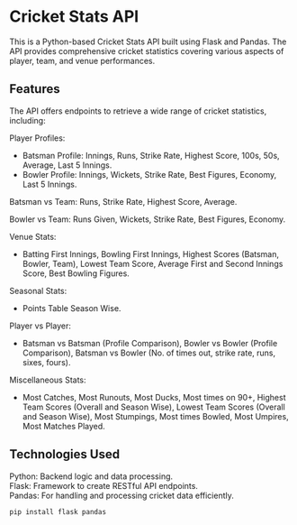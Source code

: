 # Cricket Stats API

This is a Python-based Cricket Stats API built using Flask and Pandas. The API provides comprehensive cricket statistics covering various aspects of player, team, and venue performances.

## Features

The API offers endpoints to retrieve a wide range of cricket statistics, including:

Player Profiles:
  - Batsman Profile: Innings, Runs, Strike Rate, Highest Score, 100s, 50s, Average, Last 5 Innings.
  - Bowler Profile: Innings, Wickets, Strike Rate, Best Figures, Economy, Last 5 Innings.

Batsman vs Team: Runs, Strike Rate, Highest Score, Average.

Bowler vs Team: Runs Given, Wickets, Strike Rate, Best Figures, Economy.

Venue Stats:
  - Batting First Innings, Bowling First Innings, Highest Scores (Batsman, Bowler, Team), Lowest Team Score, Average First and Second Innings Score, Best Bowling Figures.

Seasonal Stats:
  - Points Table Season Wise.

Player vs Player:
  - Batsman vs Batsman (Profile Comparison), Bowler vs Bowler (Profile Comparison), Batsman vs Bowler (No. of times out, strike rate, runs, sixes, fours).

Miscellaneous Stats:
  - Most Catches, Most Runouts, Most Ducks, Most times on 90+, Highest Team Scores (Overall and Season Wise), Lowest Team Scores (Overall and Season Wise), Most Stumpings, Most times Bowled, Most Umpires, Most Matches Played.

## Technologies Used

Python: Backend logic and data processing.  
Flask: Framework to create RESTful API endpoints.  
Pandas: For handling and processing cricket data efficiently.


```bash
pip install flask pandas
```
